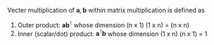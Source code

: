 Vecter multiplication of $\boldsymbol{a}, \boldsymbol{b}$ within matrix multiplication is defined as
1. Outer product: $\boldsymbol{ab}^\intercal$ whose dimension (n x 1) (1 x n) = (n x n)
2. Inner (scalar/dot) product: $\boldsymbol{a}^\intercal \boldsymbol{b}$ whose dimension (1 x n) (n x 1) = 1